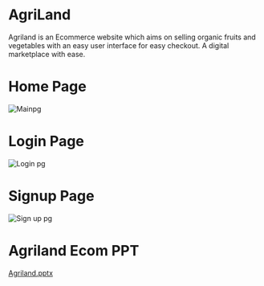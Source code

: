 # AgriLand 
Agriland is an Ecommerce website which aims on selling organic fruits and vegetables with an easy user interface for easy checkout. A digital marketplace with ease.

# Home Page

![Mainpg](https://github.com/user-attachments/assets/d2cc043e-a8cd-471e-b35b-dbab56486c8b)

# Login Page

![Login pg](https://github.com/user-attachments/assets/5e833785-efdc-4502-8b53-50335a6cd7aa)

# Signup Page

![Sign up pg](https://github.com/user-attachments/assets/f5a97692-6015-49c7-be6d-8241bb5a9133)

# Agriland Ecom PPT

[Agriland.pptx](https://github.com/user-attachments/files/16253068/Agriland.pptx)
